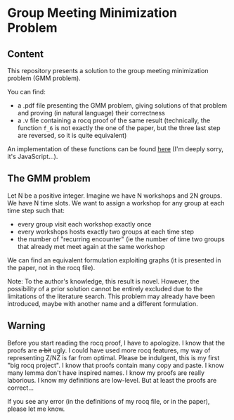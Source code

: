# Group Meeting Minimization Problem

## Content

This repository presents a solution to the group meeting minimization problem (GMM problem).

You can find:
- a .pdf file presenting the GMM problem, giving solutions of that problem and proving (in natural language) their correctness
- a .v file containing a rocq proof of the same result (technically, the function `f_6` is not exactly the one of the paper, but the three last step are reversed, so it is quite equivalent)

An implementation of these functions can be found [here](https://benjamin.freecluster.eu/solver_GMM/index.html) (I'm deeply sorry, it's JavaScript...).

## The GMM problem

Let N be a positive integer. Imagine we have N workshops and 2N groups. We have N time slots. We want to assign a workshop for any group at each time step such that:
- every group visit each workshop exactly once
- every workshops hosts exactly two groups at each time step
- the number of "recurring encounter" (ie the number of time two groups that already met meet again at the same workshop

We can find an equivalent formulation exploiting graphs (it is presented in the paper, not in the rocq file).

Note: To the author's knowledge, this result is novel. However, the possibility of a prior solution cannot be entirely excluded due to the limitations of the literature search. This problem may already have been introduced, maybe with another name and a different formulation.

## Warning

Before you start reading the rocq proof, I have to apologize. I know that the proofs are ~~a bit~~ ugly. I could have used more rocq features, my way of representing Z/NZ is far from optimal. Please be indulgent, this is my first "big rocq project". I know that proofs contain many copy and paste. I know many lemma don't have inspired names. I know my proofs are really laborious. I know my definitions are low-level. But at least the proofs are correct...

If you see any error (in the definitions of my rocq file, or in the paper), please let me know.
